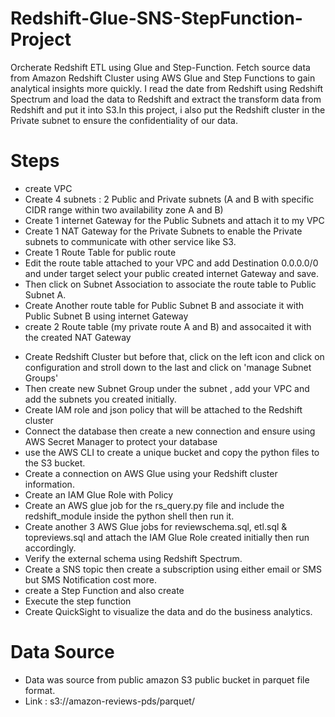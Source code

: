 # Redshift-Glue-SNS-StepFunction-Project

Orcherate Redshift ETL using Glue and Step-Function.
Fetch source data from Amazon Redshift Cluster using AWS Glue and Step Functions to gain analytical insights more quickly.
I read the date from Redshift using Redshift Spectrum and load the data to Redshift and extract the transform data from Redshift and put it into S3.In this project, i also put the Redshift cluster in the Private subnet to ensure the confidentiality of our data.

# Steps

- create VPC
- Create 4 subnets : 2 Public and Private subnets (A and B with specific CIDR range within two availability zone A and B)
- Create 1 internet Gateway for the Public Subnets and attach it to my VPC
- Create 1 NAT Gateway for the Private Subnets to enable the Private subnets to communicate with other service like S3.
- Create 1 Route Table for public route
- Edit the route table attached to your VPC and add Destination 0.0.0.0/0 and under target select your public created internet Gateway and save.
- Then click on Subnet Association to associate the route table to Public Subnet A.
- Create Another route table for Public Subnet B and associate it with Public Subnet B using internet Gateway
- create 2 Route table (my private route A and B) and assocaited it with the created NAT Gateway

* Create Redshift Cluster but before that, click on the left icon and click on configuration and stroll down to the last and click on 'manage Subnet Groups'
* Then create new Subnet Group under the subnet , add your VPC and add the subnets you created initially.
* Create IAM role and json policy that will be attached to the Redshift cluster
* Connect the database then create a new connection and ensure using AWS Secret Manager to protect your database
* use the AWS CLI to create a unique bucket and copy the python files to the S3 bucket.
* Create a connection on AWS Glue using your Redshift cluster information.
* Create an IAM Glue Role with Policy
* Create an AWS glue job for the rs_query.py file and include the redshift_module inside the python shell then run it.
* Create another 3 AWS Glue jobs for reviewschema.sql, etl.sql & topreviews.sql and attach the IAM Glue Role created initially then run accordingly.
* Verify the external schema using Redshift Spectrum.
* Create a SNS topic then create a subscription using either email or SMS but SMS Notification cost more.
* create a Step Function and also create
* Execute the step function
* Create QuickSight to visualize the data and do the business analytics.

# Data Source

- Data was source from public amazon S3 public bucket in parquet file format.
- Link : s3://amazon-reviews-pds/parquet/
